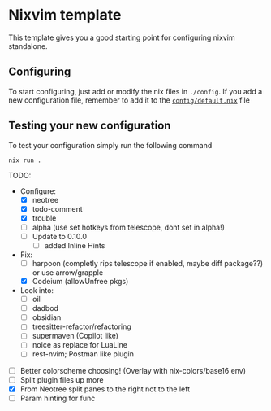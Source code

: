 # Nixvim template

This template gives you a good starting point for configuring nixvim standalone.

## Configuring

To start configuring, just add or modify the nix files in `./config`.
If you add a new configuration file, remember to add it to the
[`config/default.nix`](./config/default.nix) file

## Testing your new configuration

To test your configuration simply run the following command

```
nix run .
```

TODO:

- Configure:
    - [X] neotree
    - [X] todo-comment
    - [X] trouble
    - [ ] alpha (use set hotkeys from telescope, dont set in alpha!)
    - [ ] Update to 0.10.0
        - [ ] added Inline Hints

- Fix:
    - [ ] harpoon (completly rips telescope if enabled, maybe diff package??) or use arrow/grapple
    - [X] Codeium (allowUnfree pkgs)

- Look into:
    - [ ] oil
    - [ ] dadbod
    - [ ] obsidian
    - [ ] treesitter-refactor/refactoring
    - [ ] supermaven (Copilot like)
    - [ ] noice as replace for LuaLine
    - [ ] rest-nvim; Postman like plugin

- [ ] Better colorscheme choosing! (Overlay with nix-colors/base16 env)
- [ ] Split plugin files up more
- [X] From Neotree split panes to the right not to the left
- [ ] Param hinting for func
